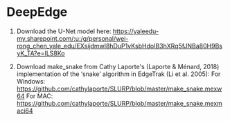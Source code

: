 # DeepEdge

1. Download the U-Net model here: 
	https://yaleedu-my.sharepoint.com/:u:/g/personal/wei-rong_chen_yale_edu/EXsijdmwl8hDuP1vKsbHdoIB3hXRq5fJNBa80H9BsyK_TA?e=ILS8Ko

2. Download make_snake from Cathy Laporte's (Laporte & Ménard, 2018) implementation of the ‘snake’ algorithm in EdgeTrak (Li et al. 2005):
	For Windows: https://github.com/cathylaporte/SLURP/blob/master/make_snake.mexw64 
	For MAC: https://github.com/cathylaporte/SLURP/blob/master/make_snake.mexmaci64 
  